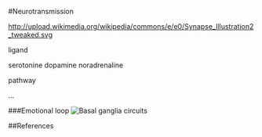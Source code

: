 #Neurotransmission

http://upload.wikimedia.org/wikipedia/commons/e/e0/Synapse_Illustration2_tweaked.svg

ligand

serotonine
dopamine
noradrenaline

pathway

...

###Emotional loop
![Basal ganglia circuits](http://upload.wikimedia.org/wikipedia/commons/9/9e/Basal_ganglia_circuits.svg)

##References

